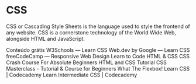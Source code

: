 # CSS

CSS or Cascading Style Sheets is the language used to style the frontend of any website. CSS is a cornerstone technology of the World Wide Web, alongside HTML and JavaScript.

<ResourceGroupTitle>Conteúdo grátis</ResourceGroupTitle>
<BadgeLink colorScheme='yellow' badgeText='Leia' href='https://www.w3schools.com/css/'>W3Schools — Learn CSS</BadgeLink>
<BadgeLink colorScheme='yellow' badgeText='Leia' href='https://web.dev/learn/css/'>Web.dev by Google — Learn CSS</BadgeLink>
<BadgeLink colorScheme='yellow' badgeText='Leia' href='https://www.freecodecamp.org/learn/responsive-web-design/'>freeCodeCamp — Responsive Web Design</BadgeLink>
<BadgeLink colorScheme='yellow' badgeText='Leia' href='https://learn.shayhowe.com/html-css/building-your-first-web-page/'>Learn to Code HTML & CSS</BadgeLink>
<BadgeLink colorScheme='green' badgeText='Course' href='https://www.youtube.com/watch?v=yfoY53QXEnI'>CSS Crash Course For Absolute Beginners</BadgeLink>
<BadgeLink colorScheme='green' badgeText='Course' href='https://www.youtube.com/watch?v=D-h8L5hgW-w'>HTML and CSS Tutorial</BadgeLink>
<BadgeLink colorScheme='green' badgeText='Course' href='https://www.youtube.com/watch?v=FqmB-Zj2-PA'>CSS Masterclass - Tutorial & Course for Beginners</BadgeLink>
<BadgeLink colorScheme='green' badgeText='Course' href='https://flexbox.io/'>What The Flexbox!</BadgeLink>
<BadgeLink colorScheme='green' badgeText='Course' href='https://www.codecademy.com/learn/learn-css'>Learn CSS | Codecademy</BadgeLink>
<BadgeLink colorScheme='green' badgeText='Course' href='https://www.codecademy.com/learn/learn-intermediate-css'>Learn Intermediate CSS | Codecademy</BadgeLink>
